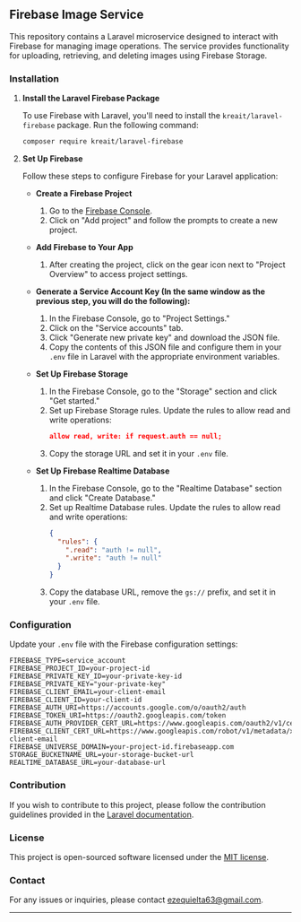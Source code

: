 
## Firebase Image Service

This repository contains a Laravel microservice designed to interact with Firebase for managing image operations. The service provides functionality for uploading, retrieving, and deleting images using Firebase Storage.

### Installation

1. **Install the Laravel Firebase Package**

   To use Firebase with Laravel, you'll need to install the `kreait/laravel-firebase` package. Run the following command:

   ```bash
   composer require kreait/laravel-firebase
   ```

2. **Set Up Firebase**

   Follow these steps to configure Firebase for your Laravel application:

   - **Create a Firebase Project**
     1. Go to the [Firebase Console](https://console.firebase.google.com/).
     2. Click on "Add project" and follow the prompts to create a new project.

   - **Add Firebase to Your App**
     1. After creating the project, click on the gear icon next to "Project Overview" to access project settings.

   - **Generate a Service Account Key (In the same window as the previous step, you will do the following):**

     1. In the Firebase Console, go to "Project Settings."
     2. Click on the "Service accounts" tab.
     3. Click "Generate new private key" and download the JSON file.
     4. Copy the contents of this JSON file and configure them in your `.env` file in Laravel with the appropriate environment variables.

   - **Set Up Firebase Storage**
     1. In the Firebase Console, go to the "Storage" section and click "Get started."
     2. Set up Firebase Storage rules. Update the rules to allow read and write operations:
        ```json
        allow read, write: if request.auth == null;
        ```
     3. Copy the storage URL and set it in your `.env` file.

   - **Set Up Firebase Realtime Database**
     1. In the Firebase Console, go to the "Realtime Database" section and click "Create Database."
     2. Set up Realtime Database rules. Update the rules to allow read and write operations:
        ```json
        {
          "rules": {
            ".read": "auth != null",
            ".write": "auth != null"
          }
        }
        ```
     3. Copy the database URL, remove the `gs://` prefix, and set it in your `.env` file.

### Configuration

Update your `.env` file with the Firebase configuration settings:

```env
FIREBASE_TYPE=service_account
FIREBASE_PROJECT_ID=your-project-id
FIREBASE_PRIVATE_KEY_ID=your-private-key-id
FIREBASE_PRIVATE_KEY="your-private-key"
FIREBASE_CLIENT_EMAIL=your-client-email
FIREBASE_CLIENT_ID=your-client-id
FIREBASE_AUTH_URI=https://accounts.google.com/o/oauth2/auth
FIREBASE_TOKEN_URI=https://oauth2.googleapis.com/token
FIREBASE_AUTH_PROVIDER_CERT_URL=https://www.googleapis.com/oauth2/v1/certs
FIREBASE_CLIENT_CERT_URL=https://www.googleapis.com/robot/v1/metadata/x509/your-client-email
FIREBASE_UNIVERSE_DOMAIN=your-project-id.firebaseapp.com
STORAGE_BUCKETNAME_URL=your-storage-bucket-url
REALTIME_DATABASE_URL=your-database-url
```

### Contribution

If you wish to contribute to this project, please follow the contribution guidelines provided in the [Laravel documentation](https://laravel.com/docs/contributions).

### License

This project is open-sourced software licensed under the [MIT license](https://opensource.org/licenses/MIT).

### Contact

For any issues or inquiries, please contact [ezequielta63@gmail.com](mailto:ezequielta63@gmail.com).

---
